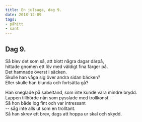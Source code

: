 ```yaml
---
title: En julsaga, dag 9.
date: 2018-12-09
tags:
- påhitt
- sant
---
```


## Dag 9.
Så blev det som så, att blott några dagar därpå,\
hittade gnomen ett löv med väldigt fina färger på.\
Det hamnade överst i säcken.\
Skulle han våga sig över andra sidan bäcken?\
Eller skulle han blunda och fortsätta gå?

Han sneglade på sabeltand, som inte kunde vara mindre brydd.\
Lappen tillhörde nån som pysslade med trollkonst.\
Så hon både log fint och var intressant\
-- såg inte alls ut som en trolltant.\
Så han skrev ett brev, dags att hoppa ur skal och skydd.

